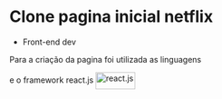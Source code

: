 # Clone pagina inicial netflix

* Front-end dev

 Para a criação da pagina foi utilizada as linguagens  



e o framework react.js
<img align="center" alt="react.js" height="30" width="70" src="https://cdn.jsdelivr.net/gh/devicons/devicon/icons/react/react-original.svg" />
